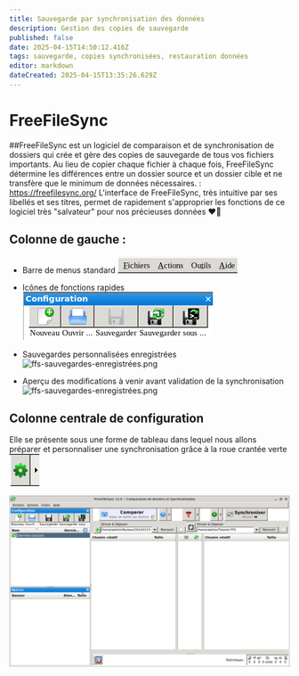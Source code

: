 ```yaml
---
title: Sauvegarde par synchronisation des données
description: Gestion des copies de sauvegarde
published: false
date: 2025-04-15T14:50:12.416Z
tags: sauvegarde, copies synchronisées, restauration données
editor: markdown
dateCreated: 2025-04-15T13:35:26.629Z
---
```


# FreeFileSync
##FreeFileSync est un logiciel de comparaison et de synchronisation de dossiers qui crée et gère des copies de sauvegarde de tous vos fichiers importants. Au lieu de copier chaque fichier à chaque fois, FreeFileSync détermine les différences entre un dossier source et un dossier cible et ne transfère que le minimum de données nécessaires.  : https://freefilesync.org/
L'interface de FreeFileSync, très intuitive par ses libellés et ses titres, permet de rapidement s'approprier les fonctions de ce logiciel très "salvateur" pour nos précieuses données :heart_on_fire:
## Colonne de gauche : 
- Barre de menus standard
![ffs-menu-standard.png](/images/ffs-menu-standard.png)

- Icônes de fonctions rapides
![ffs-icones-fonctions-rapides.png](/images/ffs-icones-fonctions-rapides.png)

- Sauvegardes personnalisées enregistrées
![ffs-sauvegardes-enregistrées.png](/images/ffs-sauvegardes-enregistrées.png)
- Aperçu des modifications à venir avant validation  de la synchronisation
![ffs-sauvegardes-enregistrées.png](/images/ffs-sauvegardes-enregistrées.png)
## Colonne centrale de configuration
Elle se présente sous une forme de tableau dans lequel nous allons préparer et personnaliser une synchronisation grâce à la roue crantée verte
![roue-ffs-crantee.png](/images/roue-ffs-crantee.png)

![ffs-source-et-cible.png](/images/ffs-source-et-cible.png)
